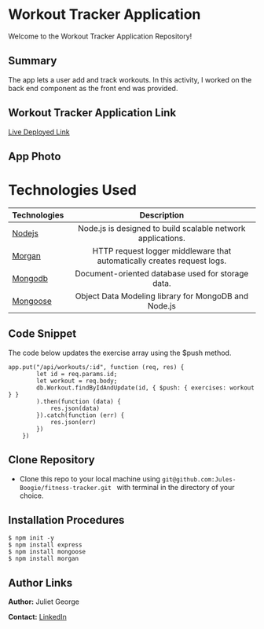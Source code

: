 

# Workout Tracker Application
Welcome to the Workout Tracker Application Repository!

## Summary 
 The app lets a user add and track workouts. In this activity, I worked on the back end component as the front end was provided. 

## Workout Tracker Application Link

[Live Deployed Link](https://workoutappi.herokuapp.com/)

## App Photo




# Technologies Used
| Technologies | Description  |
|---------------------------------------------------------------------------|:------------------------------------------------------------------------------------------------------------------:|
| [Nodejs](https://nodejs.org/en/docs/)                                     |             Node.js is designed to build scalable network applications.                 |
| [Morgan](http://expressjs.com/en/resources/middleware/morgan.html)                |  HTTP request logger middleware that automatically creates request logs.                   |
| [Mongodb](https://www.mongodb.com/)                              |           Document-oriented database used for storage data.               |
| [Mongoose](https://mongoosejs.com/)                              |           Object Data Modeling library for MongoDB and Node.js              |



## Code Snippet
The code below updates the exercise array using the $push method. 
```
app.put("/api/workouts/:id", function (req, res) {
        let id = req.params.id;
        let workout = req.body;
        db.Workout.findByIdAndUpdate(id, { $push: { exercises: workout } }
        ).then(function (data) {
            res.json(data)
        }).catch(function (err) {
            res.json(err)
        })
    })
```

## Clone Repository
 - Clone this repo to your local machine using ```git@github.com:Jules-Boogie/fitness-tracker.git ``` with terminal in the directory of your choice. 



## Installation Procedures
```
$ npm init -y 
$ npm install express
$ npm install mongoose
$ npm install morgan

```


## Author Links

**Author:**
Juliet George

**Contact:**
[LinkedIn](https://www.linkedin.com/in/juliet-george-864950b8/)
